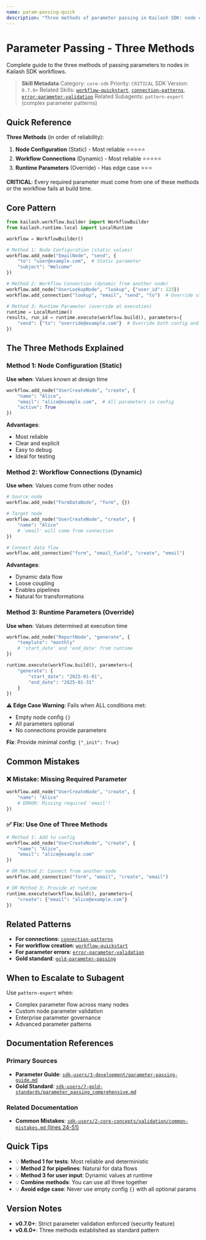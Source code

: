```yaml
---
name: param-passing-quick
description: "Three methods of parameter passing in Kailash SDK: node configuration, workflow connections, and runtime parameters. Use when asking 'parameter passing', 'pass parameters', 'runtime parameters', 'node config', 'how to pass data', '3 methods', 'parameter methods', 'node parameters', or 'workflow parameters'."
---
```


# Parameter Passing - Three Methods

Complete guide to the three methods of passing parameters to nodes in Kailash SDK workflows.

> **Skill Metadata**
> Category: `core-sdk`
> Priority: `CRITICAL`
> SDK Version: `0.7.0+`
> Related Skills: [`workflow-quickstart`](workflow-quickstart.md), [`connection-patterns`](connection-patterns.md), [`error-parameter-validation`](../../5-cross-cutti../15-error-troubleshooting/error-parameter-validation.md)
> Related Subagents: `pattern-expert` (complex parameter patterns)

## Quick Reference

**Three Methods** (in order of reliability):
1. **Node Configuration** (Static) - Most reliable ⭐⭐⭐⭐⭐
2. **Workflow Connections** (Dynamic) - Most reliable ⭐⭐⭐⭐⭐
3. **Runtime Parameters** (Override) - Has edge case ⭐⭐⭐

**CRITICAL**: Every required parameter must come from one of these methods or the workflow fails at build time.

## Core Pattern

```python
from kailash.workflow.builder import WorkflowBuilder
from kailash.runtime.local import LocalRuntime

workflow = WorkflowBuilder()

# Method 1: Node Configuration (static values)
workflow.add_node("EmailNode", "send", {
    "to": "user@example.com",  # Static parameter
    "subject": "Welcome"
})

# Method 2: Workflow Connection (dynamic from another node)
workflow.add_node("UserLookupNode", "lookup", {"user_id": 123})
workflow.add_connection("lookup", "email", "send", "to")  # Override static value

# Method 3: Runtime Parameter (override at execution)
runtime = LocalRuntime()
results, run_id = runtime.execute(workflow.build(), parameters={
    "send": {"to": "override@example.com"}  # Override both config and connection
})
```

## The Three Methods Explained

### Method 1: Node Configuration (Static)
**Use when**: Values known at design time

```python
workflow.add_node("UserCreateNode", "create", {
    "name": "Alice",
    "email": "alice@example.com",  # All parameters in config
    "active": True
})
```

**Advantages**:
- Most reliable
- Clear and explicit
- Easy to debug
- Ideal for testing

### Method 2: Workflow Connections (Dynamic)
**Use when**: Values come from other nodes

```python
# Source node
workflow.add_node("FormDataNode", "form", {})

# Target node
workflow.add_node("UserCreateNode", "create", {
    "name": "Alice"
    # 'email' will come from connection
})

# Connect data flow
workflow.add_connection("form", "email_field", "create", "email")
```

**Advantages**:
- Dynamic data flow
- Loose coupling
- Enables pipelines
- Natural for transformations

### Method 3: Runtime Parameters (Override)
**Use when**: Values determined at execution time

```python
workflow.add_node("ReportNode", "generate", {
    "template": "monthly"
    # 'start_date' and 'end_date' from runtime
})

runtime.execute(workflow.build(), parameters={
    "generate": {
        "start_date": "2025-01-01",
        "end_date": "2025-01-31"
    }
})
```

**⚠️ Edge Case Warning**:
Fails when ALL conditions met:
- Empty node config `{}`
- All parameters optional
- No connections provide parameters

**Fix**: Provide minimal config: `{"_init": True}`

## Common Mistakes

### ❌ Mistake: Missing Required Parameter
```python
workflow.add_node("UserCreateNode", "create", {
    "name": "Alice"
    # ERROR: Missing required 'email'!
})
```

### ✅ Fix: Use One of Three Methods
```python
# Method 1: Add to config
workflow.add_node("UserCreateNode", "create", {
    "name": "Alice",
    "email": "alice@example.com"
})

# OR Method 2: Connect from another node
workflow.add_connection("form", "email", "create", "email")

# OR Method 3: Provide at runtime
runtime.execute(workflow.build(), parameters={
    "create": {"email": "alice@example.com"}
})
```

## Related Patterns

- **For connections**: [`connection-patterns`](connection-patterns.md)
- **For workflow creation**: [`workflow-quickstart`](workflow-quickstart.md)
- **For parameter errors**: [`error-parameter-validation`](../../5-cross-cutti../15-error-troubleshooting/error-parameter-validation.md)
- **Gold standard**: [`gold-parameter-passing`](../../17-gold-standards/gold-parameter-passing.md)

## When to Escalate to Subagent

Use `pattern-expert` when:
- Complex parameter flow across many nodes
- Custom node parameter validation
- Enterprise parameter governance
- Advanced parameter patterns

## Documentation References

### Primary Sources
- **Parameter Guide**: [`sdk-users/3-development/parameter-passing-guide.md`](../../../sdk-users/3-development/parameter-passing-guide.md)
- **Gold Standard**: [`sdk-users/7-gold-standards/parameter_passing_comprehensive.md`](../../../sdk-users/7-gold-standards/parameter_passing_comprehensive.md)

### Related Documentation
- **Common Mistakes**: [`sdk-users/2-core-concepts/validation/common-mistakes.md` (lines 24-51)](../../../sdk-users/2-core-concepts/validation/common-mistakes.md#L24-L51)

## Quick Tips

- 💡 **Method 1 for tests**: Most reliable and deterministic
- 💡 **Method 2 for pipelines**: Natural for data flows
- 💡 **Method 3 for user input**: Dynamic values at runtime
- 💡 **Combine methods**: You can use all three together
- 💡 **Avoid edge case**: Never use empty config `{}` with all optional params

## Version Notes

- **v0.7.0+**: Strict parameter validation enforced (security feature)
- **v0.6.0+**: Three methods established as standard pattern

<!-- Trigger Keywords: parameter passing, pass parameters, runtime parameters, node config, how to pass data, 3 methods, parameter methods, node parameters, workflow parameters, parameter flow, provide parameters -->

